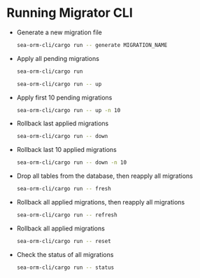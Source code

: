 # Running Migrator CLI

- Generate a new migration file
    ```sh
    sea-orm-cli/cargo run -- generate MIGRATION_NAME
    ```
- Apply all pending migrations
    ```sh
    sea-orm-cli/cargo run
    ```
    ```sh
    sea-orm-cli/cargo run -- up
    ```
- Apply first 10 pending migrations
    ```sh
    sea-orm-cli/cargo run -- up -n 10
    ```
- Rollback last applied migrations
    ```sh
    sea-orm-cli/cargo run -- down
    ```
- Rollback last 10 applied migrations
    ```sh
    sea-orm-cli/cargo run -- down -n 10
    ```
- Drop all tables from the database, then reapply all migrations
    ```sh
    sea-orm-cli/cargo run -- fresh
    ```
- Rollback all applied migrations, then reapply all migrations
    ```sh
    sea-orm-cli/cargo run -- refresh
    ```
- Rollback all applied migrations
    ```sh
    sea-orm-cli/cargo run -- reset
    ```
- Check the status of all migrations
    ```sh
    sea-orm-cli/cargo run -- status
    ```
